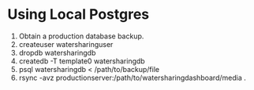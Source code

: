 Using Local Postgres
====================

1. Obtain a production database backup.
2. createuser watersharinguser
2. dropdb watersharingdb
3. createdb -T template0 watersharingdb
4. psql watersharingdb < /path/to/backup/file
5. rsync -avz productionserver:/path/to/watersharingdashboard/media .
